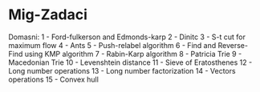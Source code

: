# Mig-Zadaci
Domasni:
1 - Ford-fulkerson and Edmonds-karp
2 - Dinitc
3 - S-t cut for maximum flow
4 - Ants
5 - Push-relabel algorithm
6 - Find and Reverse-Find using KMP algorithm
7 - Rabin-Karp algorithm
8 - Patricia Trie
9 - Macedonian Trie
10 - Levenshtein distance
11 - Sieve of Eratosthenes
12 - Long number operations
13 - Long number factorization
14 - Vectors operations
15 - Convex hull
